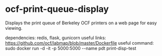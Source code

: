 # ocf-print-queue-display
Displays the print queue of Berkeley OCF printers on a web page for easy viewing.

dependencies: redis, flask, gunicorn
useful links: https://github.com/ocf/labmap/blob/master/Dockerfile
useful command: sudo docker run -d -it -p 5000:5000 --name pdt print-disp-test
